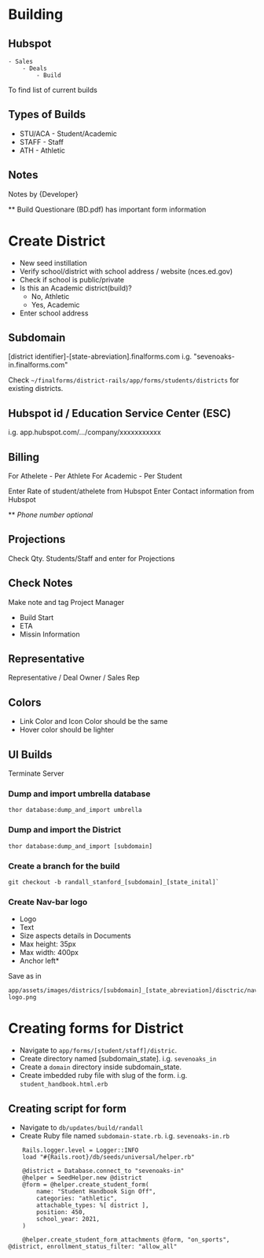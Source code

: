 
# Building

## Hubspot

    - Sales 
        - Deals
            - Build 
To find list of current builds

## Types of Builds

- STU/ACA - Student/Academic
- STAFF - Staff
- ATH - Athletic

## Notes

Notes by {Developer}

** Build Questionare (BD.pdf) has important form information

# Create District

- New seed instillation
- Verify school/district with school address / website (nces.ed.gov)
- Check if school is public/private
- Is this an Academic district(build)?
  - No, Athletic
  - Yes, Academic
- Enter school address

## Subdomain

[district identifier]-[state-abreviation].finalforms.com
i.g. "sevenoaks-in.finalforms.com"

Check `~/finalforms/district-rails/app/forms/students/districts` for existing districts.

## Hubspot id / Education Service Center (ESC)

i.g. app.hubspot.com/.../company/xxxxxxxxxxx

## Billing

For Athelete - Per Athlete
For Academic - Per Student

Enter Rate of student/athelete from Hubspot
Enter Contact information from Hubspot

** *Phone number optional*

## Projections

Check Qty. Students/Staff and enter for Projections

## Check Notes

Make note and tag Project Manager

- Build Start
- ETA
- Missin Information

## Representative

Representative / Deal Owner / Sales Rep

## Colors

- Link Color and Icon Color should be the same
- Hover color should be lighter

## UI Builds

Terminate Server

### Dump and import umbrella database

    thor database:dump_and_import umbrella

### Dump and import the District

    thor database:dump_and_import [subdomain]

### Create a branch for the build

    git checkout -b randall_stanford_[subdomain]_[state_inital]`

### Create Nav-bar logo

- Logo
- Text
- Size aspects details in Documents
- Max height: 35px
- Max width: 400px
- Anchor left*

Save as in

    app/assets/images/districs/[subdomain]_[state_abreviation]/disctric/navbar-logo.png

# Creating forms for District

- Navigate to `app/forms/[student/staff]/distric`.
- Create directory named [subdomain_state]. i.g. `sevenoaks_in`
- Create a `domain` directory inside subdomain_state.
- Create imbedded ruby file with slug of the form. i.g. `student_handbook.html.erb`

## Creating script for form

- Navigate to `db/updates/build/randall`
- Create Ruby file named `subdomain-state.rb`. i.g. `sevenoaks-in.rb`

```
    Rails.logger.level = Logger::INFO
    load "#{Rails.root}/db/seeds/universal/helper.rb"

    @district = Database.connect_to "sevenoaks-in"
    @helper = SeedHelper.new @district
    @form = @helper.create_student_form(
        name: "Student Handbook Sign Off",
        categories: "athletic",
        attachable_types: %[ district ],
        position: 450,
        school_year: 2021,
    )

    @helper.create_student_form_attachments @form, "on_sports", @district, enrollment_status_filter: "allow_all"
```
